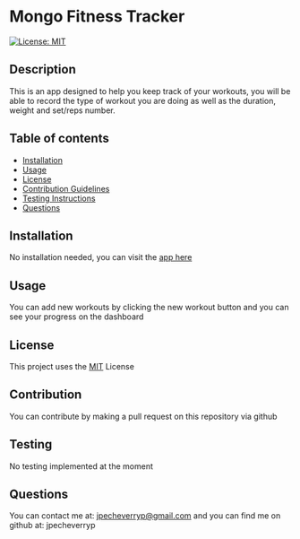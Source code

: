 # Mongo Fitness Tracker
  [![License: MIT](https://img.shields.io/badge/License-MIT-yellow.svg)](https://opensource.org/licenses/MIT)
## Description
This is an app designed to help you keep track of your workouts, you will be able to record the type of workout you are doing as well as the duration, weight and set/reps number.
## Table of contents
- [Installation](#installation)
- [Usage](#usage)
- [License](#license)
- [Contribution Guidelines](#contribution)
- [Testing Instructions](#testing)
- [Questions](#questions)
## Installation
No installation needed, you can visit the [app here](https://arcane-dusk-38060.herokuapp.com)
## Usage
You can add new workouts by clicking the new workout button and you can see your progress on the dashboard
## License
This project uses the [MIT](LICENSE) License 
## Contribution
You can contribute by making a pull request on this repository via github
## Testing
No testing implemented at the moment
## Questions
You can contact me at: 
jpecheverryp@gmail.com
and you can find me on github at:
jpecheverryp
